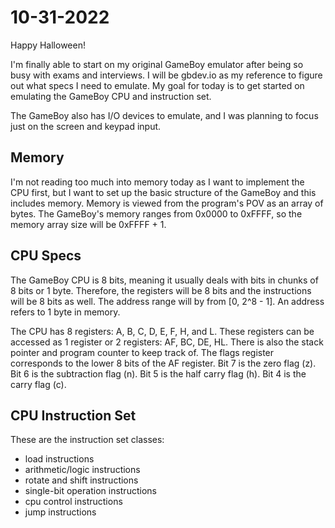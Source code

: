 # 10-31-2022

Happy Halloween!

I'm finally able to start on my original GameBoy emulator after being so busy with exams and interviews. I will be gbdev.io as my reference
to figure out what specs I need to emulate. My goal for today is to get started on emulating the GameBoy CPU and instruction set.

The GameBoy also has I/O devices to emulate, and I was planning to focus just on the screen and keypad input.

## Memory
I'm not reading too much into memory today as I want to implement the CPU first, but I want to set up the basic structure of the GameBoy and this includes memory. Memory is viewed from the program's POV as an array of bytes. The GameBoy's memory ranges from 0x0000 to 0xFFFF, so the memory array size will be 0xFFFF + 1.

## CPU Specs
The GameBoy CPU is 8 bits, meaning it usually deals with bits in chunks of 8 bits or 1 byte. Therefore, the registers will be 8 bits and
the instructions will be 8 bits as well. The address range will by from [0, 2^8 - 1]. An address refers to 1 byte in memory.

The CPU has 8 registers: A, B, C, D, E, F, H, and L. These registers can be accessed as 1 register or 2 registers: AF, BC, DE, HL. 
There is also the stack pointer and program counter to keep track of. The flags register corresponds to the lower 8
bits of the AF register. Bit 7 is the zero flag (z). Bit 6 is the subtraction flag (n). Bit 5 is the half carry flag (h).
Bit 4 is the carry flag (c).

## CPU Instruction Set
These are the instruction set classes:
- load instructions
- arithmetic/logic instructions
- rotate and shift instructions
- single-bit operation instructions
- cpu control instructions
- jump instructions
